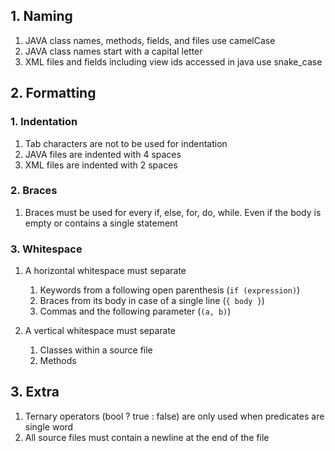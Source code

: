## 1. Naming
  1. JAVA class names, methods, fields, and files use camelCase
  2. JAVA class names start with a capital letter
  3. XML files and fields including view ids accessed in java use snake_case

## 2. Formatting
  ### 1. Indentation
  1. Tab characters are not to be used for indentation
  2. JAVA files are indented with 4 spaces
  3. XML files are indented with 2 spaces

  ### 2. Braces
  1. Braces must be used for every if, else, for, do, while. Even if the body is empty or contains a single statement
   
  ### 3. Whitespace
  1. A horizontal whitespace must separate
     1. Keywords from a following open parenthesis (`if (expression)`)
     2. Braces from its body in case of a single line (`{ body }`)
     3. Commas and the following parameter (`(a, b)`)

  2. A vertical whitespace must separate
     1. Classes within a source file
     2. Methods

## 3. Extra
  1. Ternary operators (bool ? true : false) are only used when predicates are single word
  2. All source files must contain a newline at the end of the file
